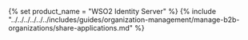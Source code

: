 {% set product_name = "WSO2 Identity Server" %}
{% include "../../../../../../includes/guides/organization-management/manage-b2b-organizations/share-applications.md" %}